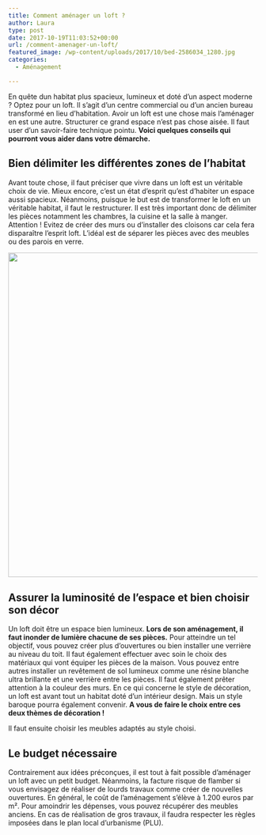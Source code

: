 ```yaml
---
title: Comment aménager un loft ?
author: Laura
type: post
date: 2017-10-19T11:03:52+00:00
url: /comment-amenager-un-loft/
featured_image: /wp-content/uploads/2017/10/bed-2586034_1280.jpg
categories:
  - Aménagement

---
```

En qu&ecirc;te dun habitat plus spacieux, lumineux et dot&eacute; d&#8217;un aspect moderne ? Optez pour un loft. Il s&#8217;agit d&#8217;un centre commercial ou d&#8217;un ancien bureau transform&eacute; en lieu d&#8217;habitation. Avoir un loft est une chose mais l&#8217;am&eacute;nager en est une autre. Structurer ce grand espace n&#8217;est pas chose ais&eacute;e. Il faut user d&#8217;un savoir-faire technique pointu. **Voici quelques conseils qui pourront vous aider dans votre d&eacute;marche.**

<!--more-->

## Bien d&eacute;limiter les diff&eacute;rentes zones de l&#8217;habitat

Avant toute chose, il faut pr&eacute;ciser que vivre dans un loft est un v&eacute;ritable choix de vie. Mieux encore, c&#8217;est un &eacute;tat d&#8217;esprit qu&#8217;est d&#8217;habiter un espace aussi spacieux. N&eacute;anmoins, puisque le but est de transformer le loft en un v&eacute;ritable habitat, il faut le restructurer. Il est tr&egrave;s important donc de d&eacute;limiter les pi&egrave;ces notamment les chambres, la cuisine et la salle &agrave; manger. Attention ! Evitez de cr&eacute;er des murs ou d&#8217;installer des cloisons car cela fera dispara&icirc;tre l&#8217;esprit loft. L&#8217;id&eacute;al est de s&eacute;parer les pi&egrave;ces avec des meubles ou des parois en verre.

<img style="text-align: center;max-width: 100%" src="../../wp-content/uploads/2017/10/living-room-2583032_1280.jpg" alt="" width="656" />

## Assurer la luminosit&eacute; de l&#8217;espace et bien choisir son d&eacute;cor

Un loft doit &ecirc;tre un espace bien lumineux. **Lors de son am&eacute;nagement, il faut inonder de lumi&egrave;re chacune de ses pi&egrave;ces.** Pour atteindre un tel objectif, vous pouvez cr&eacute;er plus d&#8217;ouvertures ou bien installer une verri&egrave;re au niveau du toit. Il faut &eacute;galement effectuer avec soin le choix des mat&eacute;riaux qui vont &eacute;quiper les pi&egrave;ces de la maison. Vous pouvez entre autres installer un rev&ecirc;tement de sol lumineux comme une r&eacute;sine blanche ultra brillante et une verri&egrave;re entre les pi&egrave;ces. Il faut &eacute;galement pr&ecirc;ter attention &agrave; la couleur des murs. En ce qui concerne le style de d&eacute;coration, un loft est avant tout un habitat dot&eacute; d&#8217;un int&eacute;rieur design. Mais un style baroque pourra &eacute;galement convenir. **A vous de faire le choix entre ces deux th&egrave;mes de d&eacute;coration !**

Il faut ensuite choisir les meubles adapt&eacute;s au style choisi.

## Le budget n&eacute;cessaire

Contrairement aux id&eacute;es pr&eacute;con&ccedil;ues, il est tout &agrave; fait possible d&#8217;am&eacute;nager un loft avec un petit budget. N&eacute;anmoins, la facture risque de flamber si vous envisagez de r&eacute;aliser de lourds travaux comme cr&eacute;er de nouvelles ouvertures. En g&eacute;n&eacute;ral, le co&ucirc;t de l&#8217;am&eacute;nagement s&#8217;&eacute;l&egrave;ve &agrave; 1.200 euros par m&sup2;. Pour amoindrir les d&eacute;penses, vous pouvez r&eacute;cup&eacute;rer des meubles anciens. En cas de r&eacute;alisation de gros travaux, il faudra respecter les r&egrave;gles impos&eacute;es dans le plan local d&#8217;urbanisme (PLU).